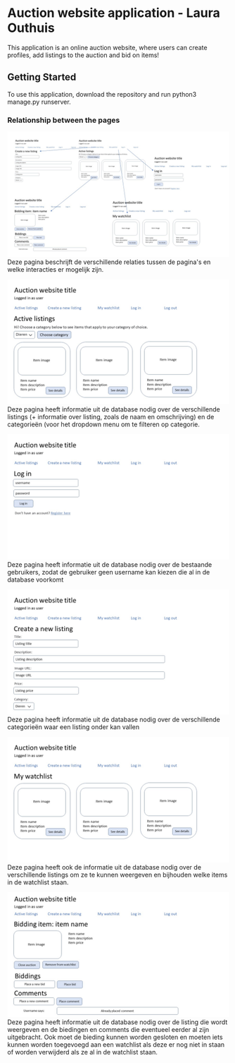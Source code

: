 # Auction website application - Laura Outhuis
This application is an online auction website, where users can create profiles, 
add listings to the auction and bid on items!


## Getting Started
To use this application, download the repository and run python3 manage.py runserver. 

### Relationship between the pages
![Relationship between the pages](images/connections.JPG) 
Deze pagina beschrijft de verschillende relaties tussen de pagina's en welke interacties er mogelijk zijn. 

![Main page](images/main_page.JPG)  
Deze pagina heeft informatie uit de database nodig over de verschillende listings (+ informatie over listing, zoals de naam en omschrijving) en de categorieën (voor het dropdown menu om te filteren op categorie.  

![Log in page](images/log_in.JPG)
Deze pagina heeft informatie uit de database nodig over de bestaande gebruikers, zodat de gebruiker geen username kan kiezen die al in de database voorkomt  

![New listing page](images/new_listing.JPG)  
Deze pagina heeft informatie uit de database nodig over de verschillende categorieën waar een listing onder kan vallen  

![Watchlist page](images/watchlist.JPG) 
Deze pagina heeft ook de informatie uit de database nodig over de verschillende listings om ze te kunnen weergeven en bijhouden welke items in de watchlist staan.  

![Listing detail page](images/listing.JPG)
Deze pagina heeft informatie uit de database nodig over de listing die wordt weergeven en de biedingen en comments die eventueel eerder al zijn uitgebracht. Ook moet de bieding kunnen worden gesloten en moeten iets kunnen worden toegevoegd aan een watchlist als deze er nog niet in staan of worden verwijderd als ze al in de watchlist staan.
